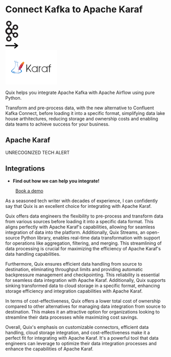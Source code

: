 # Connect Kafka to Apache Karaf

<div class="connect-images cards blog-grid-card" markdown>
<div>
<img src="../images/kafka_logo.png" width="40px" />
</div>
<div>
<img src="../images/arrow.svg" width="40px" />
</div>
<div>
<img src="./images/apache-karaf_1.jpg" />
</div>
</div>

Quix helps you integrate Apache Kafka with Apache Airflow using pure Python.

Transform and pre-process data, with the new alternative to Confluent Kafka Connect, before loading it into a specific format, simplifying data lake house arthitectures, reducing storage and ownership costs and enabling data teams to achieve success for your business.

## Apache Karaf

UNRECOGNIZED TECH ALERT

## Integrations

<div class="grid cards" markdown>

- __Find out how we can help you integrate!__

    <a class="md-button md-button--primary" href="https://share.hsforms.com/1iW0TmZzKQMChk0lxd_tGiw4yjw2?__hstc=175542013.2303933fbd746c0ac86d9ccbe9bc9100.1728383268831.1729603416735.1729620918855.31&__hssc=175542013.1.1729620918855&__hsfp=2132701734" target="_blank" style="margin:.5rem;">Book a demo</a>

</div>


As a seasoned tech writer with decades of experience, I can confidently say that Quix is an excellent choice for integrating with Apache Karaf. 

Quix offers data engineers the flexibility to pre-process and transform data from various sources before loading it into a specific data format. This aligns perfectly with Apache Karaf's capabilities, allowing for seamless integration of data into the platform. Additionally, Quix Streams, an open-source Python library, enables real-time data transformation with support for operations like aggregation, filtering, and merging. This streamlining of data processing is crucial for maximizing the efficiency of Apache Karaf's data handling capabilities.

Furthermore, Quix ensures efficient data handling from source to destination, eliminating throughput limits and providing automatic backpressure management and checkpointing. This reliability is essential for seamless data integration with Apache Karaf. Additionally, Quix supports sinking transformed data to cloud storage in a specific format, enhancing storage efficiency and integration capabilities with Apache Karaf.

In terms of cost-effectiveness, Quix offers a lower total cost of ownership compared to other alternatives for managing data integration from source to destination. This makes it an attractive option for organizations looking to streamline their data processes while maximizing cost savings.

Overall, Quix's emphasis on customizable connectors, efficient data handling, cloud storage integration, and cost-effectiveness make it a perfect fit for integrating with Apache Karaf. It's a powerful tool that data engineers can leverage to optimize their data integration processes and enhance the capabilities of Apache Karaf.

